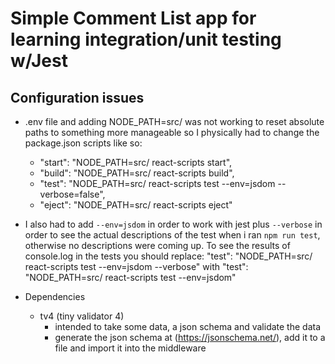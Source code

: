 # Simple Comment List app for learning integration/unit testing w/Jest

## Configuration issues
- .env file and adding NODE_PATH=src/ was not working to reset absolute paths to something more manageable so I physically had to change the package.json scripts like so:

  - "start": "NODE_PATH=src/ react-scripts start",
  - "build": "NODE_PATH=src/ react-scripts build",
  - "test": "NODE_PATH=src/ react-scripts test --env=jsdom --verbose=false",
  - "eject": "NODE_PATH=src/ react-scripts eject"

- I also had to add `--env=jsdom` in order to work with jest plus `--verbose` in order to see the actual descriptions of the test when i ran `npm run test`, otherwise no descriptions were coming up. To see the results of console.log in the tests you should replace:
"test": "NODE_PATH=src/ react-scripts test --env=jsdom --verbose" with "test": "NODE_PATH=src/ react-scripts test --env=jsdom"

- Dependencies
  - tv4 (tiny validator 4)
    - intended to take some data, a json schema and validate the data
    - generate the json schema at (https://jsonschema.net/), add it to a file and import it into the middleware
